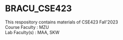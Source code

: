 # BRACU_CSE423
<html>
  <body>
  This respository contains materials of CSE423 Fall'2023 <br/>
  Course Faculty : MZU <br/>
  Lab Faculty(s) : MAA, SKW
  </body>
</html>

